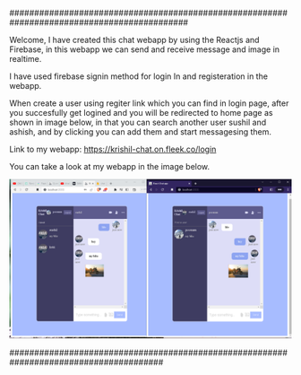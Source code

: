############################################################################################

Welcome,
I have created this chat webapp by using the Reactjs and Firebase, in this webapp we can send and receive message and image in realtime.

I have used firebase signin method for login In and registeration in the webapp.

When create a user using regiter link which you can find in login page, after you succesfully get logined and you will be redirected to home page as shown in image below, in that you can search another user sushil and ashish, and by clicking you can add them and start messagesing them.

Link to my webapp:
https://krishil-chat.on.fleek.co/login

You can take a look at my webapp in the image below.

![Screenshot](demo.png)

#######################################################################################
